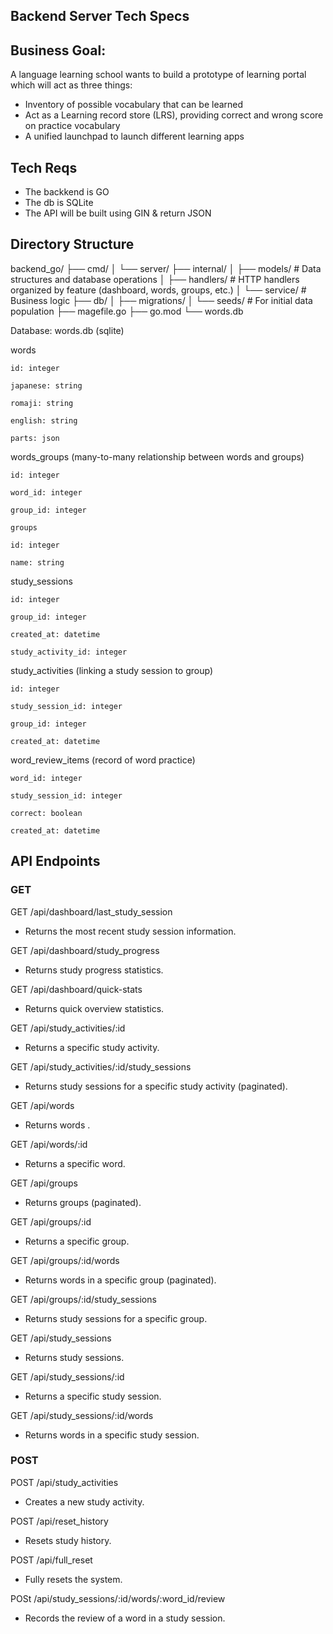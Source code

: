 ## Backend Server Tech Specs 

## Business Goal: 
A language learning school wants to build a prototype of learning portal which will act as three things:
- Inventory of possible vocabulary that can be learned
- Act as a  Learning record store (LRS), providing correct and wrong score on practice vocabulary
- A unified launchpad to launch different learning apps

## Tech Reqs
- The backkend is GO 
- The db is SQLite 
- The API will be built using GIN & return JSON

## Directory Structure
backend_go/
├── cmd/
│   └── server/
├── internal/
│   ├── models/     # Data structures and database operations
│   ├── handlers/   # HTTP handlers organized by feature (dashboard, words, groups, etc.)
│   └── service/    # Business logic
├── db/
│   ├── migrations/
│   └── seeds/      # For initial data population
├── magefile.go
├── go.mod
└── words.db

Database: words.db (sqlite) 

words

    id: integer

    japanese: string

    romaji: string

    english: string

    parts: json

words_groups (many-to-many relationship between words and groups)

    id: integer

    word_id: integer

    group_id: integer

    groups

    id: integer

    name: string

study_sessions

    id: integer

    group_id: integer

    created_at: datetime

    study_activity_id: integer

study_activities (linking a study session to group)

    id: integer

    study_session_id: integer

    group_id: integer

    created_at: datetime

word_review_items (record of word practice)

    word_id: integer

    study_session_id: integer

    correct: boolean

    created_at: datetime


## API Endpoints 
### GET 

GET /api/dashboard/last_study_session

- Returns the most recent study session information.

GET /api/dashboard/study_progress

- Returns study progress statistics.

GET /api/dashboard/quick-stats

- Returns quick overview statistics.

GET /api/study_activities/:id

- Returns a specific study activity.

GET /api/study_activities/:id/study_sessions

- Returns study sessions for a specific study activity (paginated).

GET /api/words

- Returns words .

GET /api/words/:id

- Returns a specific word.

GET /api/groups

- Returns groups (paginated).

GET /api/groups/:id

- Returns a specific group.

GET /api/groups/:id/words

- Returns words in a specific group (paginated).

GET /api/groups/:id/study_sessions

- Returns study sessions for a specific group.

GET /api/study_sessions

- Returns study sessions.

GET /api/study_sessions/:id

- Returns a specific study session.

GET /api/study_sessions/:id/words

- Returns words in a specific study session.

### POST

POST /api/study_activities

- Creates a new study activity.

POST /api/reset_history

- Resets study history.

POST /api/full_reset

- Fully resets the system.

POSt /api/study_sessions/:id/words/:word_id/review

- Records the review of a word in a study session.
